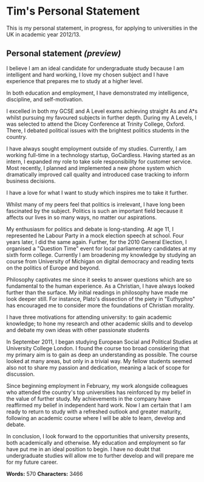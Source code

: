 # Tim's Personal Statement

This is my personal statement, in progress, for applying to universities in the UK in academic year 2012/13.

## Personal statement *(preview)*


I believe I am an ideal candidate for undergraduate study because I am intelligent and hard working, I love my chosen subject and I have experience that prepares me to study at a higher level.

In both education and employment, I have demonstrated my intelligence, discipline, and self-motivation. 

I excelled in both my GCSE and A Level exams achieving straight As and A*s whilst pursuing my favoured subjects in further depth. During my A Levels, I was selected to attend the Dicey Conference at Trinity College, Oxford. There, I debated political issues with the brightest politics students in the country. 

I have always sought employment outside of my studies. Currently, I am working full-time in a technology startup, GoCardless. Having started as an intern, I expanded my role to take sole responsibility for customer service. Most recently, I planned and implemented a new phone system which dramatically improved call quality and introduced case tracking to inform business decisions.

I have a love for what I want to study which inspires me to take it further. 

Whilst many of my peers feel that politics is irrelevant, I have long been fascinated by the subject. Politics is such an important field because it affects our lives in so many ways, no matter our aspirations. 

My enthusiasm for politics and debate is long-standing. At age 11, I represented he Labour Party in a mock election speech at school. Four years later, I did the same again. Further, for the 2010 General Election, I organised a "Question Time" event for local parliamentary candidates at my sixth form college. Currently I am broadening my knowledge by studying an course from University of Michigan on digital democracy and reading texts on the politics of Europe and beyond. 

Philosophy captivates me since it seeks to answer questions which are so fundamental to the human experience. As a Christian, I have always looked further than the surface. My initial readings in philosophy have made me look deeper still. For instance, Plato's dissection of the piety in "Euthyphro" has encouraged me to consider more the foundations of Christian morality.

I have three motivations for attending university: to gain academic knowledge; to hone my research and other academic skills and to develop and debate my own ideas with other passionate students

In September 2011, I began studying European Social and Political Studies at University College London. I found the course too broad considering that my primary aim is to gain as deep an understanding as possible. The course looked at many areas, but only in a trivial way. My fellow students seemed also not to share my passion and dedication, meaning a lack of scope for discussion.

Since beginning employment in February, my work alongside colleagues who attended the country's top universities has reinforced by my belief in the value of further study. My achievements in the company have reaffirmed my belief in independent hard work. Now I am certain that I am ready to return to study with a refreshed outlook and greater maturity, following an academic course where I will be able to learn, develop and debate.

In conclusion, I look forward to the opportunities that university presents, both academically and otherwise. My education and employment so far have put me in an ideal position to begin. I have no doubt that undergraduate studies will allow me to further develop and will prepare me for my future career.


__Words:__ 570
__Characters:__ 3466